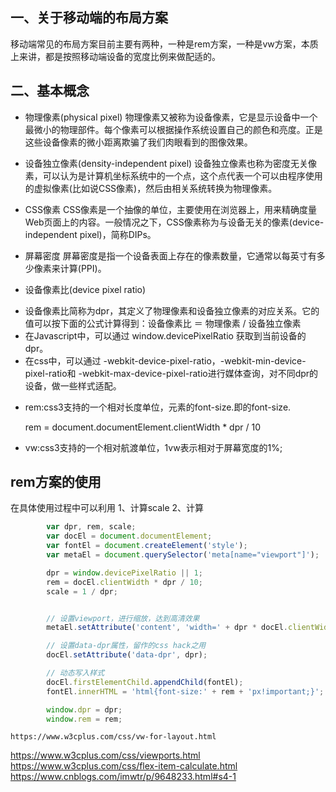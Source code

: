 ## 一、关于移动端的布局方案
移动端常见的布局方案目前主要有两种，一种是rem方案，一种是vw方案，本质上来讲，都是按照移动端设备的宽度比例来做配适的。

## 二、基本概念
* 物理像素(physical pixel)
物理像素又被称为设备像素，它是显示设备中一个最微小的物理部件。每个像素可以根据操作系统设置自己的颜色和亮度。正是这些设备像素的微小距离欺骗了我们肉眼看到的图像效果。

* 设备独立像素(density-independent pixel)
设备独立像素也称为密度无关像素，可以认为是计算机坐标系统中的一个点，这个点代表一个可以由程序使用的虚拟像素(比如说CSS像素)，然后由相关系统转换为物理像素。

* CSS像素
CSS像素是一个抽像的单位，主要使用在浏览器上，用来精确度量Web页面上的内容。一般情况之下，CSS像素称为与设备无关的像素(device-independent pixel)，简称DIPs。

* 屏幕密度
屏幕密度是指一个设备表面上存在的像素数量，它通常以每英寸有多少像素来计算(PPI)。

* 设备像素比(device pixel ratio)
+ 设备像素比简称为dpr，其定义了物理像素和设备独立像素的对应关系。它的值可以按下面的公式计算得到：设备像素比 ＝ 物理像素 / 设备独立像素
+ 在Javascript中，可以通过 window.devicePixelRatio 获取到当前设备的dpr。
+ 在css中，可以通过 -webkit-device-pixel-ratio，-webkit-min-device-pixel-ratio和 -webkit-max-device-pixel-ratio进行媒体查询，对不同dpr的设备，做一些样式适配。


* rem:css3支持的一个相对长度单位，元素的font-size.即<html>的font-size. 

    rem = document.documentElement.clientWidth * dpr / 10

* vw:css3支持的一个相对航渡单位，1vw表示相对于屏幕宽度的1%;

## rem方案的使用
   在具体使用过程中可以利用
   1、计算scale
   2、计算

```javascript
        var dpr, rem, scale;
        var docEl = document.documentElement;
        var fontEl = document.createElement('style');
        var metaEl = document.querySelector('meta[name="viewport"]');

        dpr = window.devicePixelRatio || 1;
        rem = docEl.clientWidth * dpr / 10;
        scale = 1 / dpr;


        // 设置viewport，进行缩放，达到高清效果
        metaEl.setAttribute('content', 'width=' + dpr * docEl.clientWidth + ',initial-scale=' + scale + ',maximum-scale=' + scale + ', minimum-scale=' + scale + ',user-scalable=no');

        // 设置data-dpr属性，留作的css hack之用
        docEl.setAttribute('data-dpr', dpr);

        // 动态写入样式
        docEl.firstElementChild.appendChild(fontEl);
        fontEl.innerHTML = 'html{font-size:' + rem + 'px!important;}';

        window.dpr = dpr;
        window.rem = rem;
```

    https://www.w3cplus.com/css/vw-for-layout.html
https://www.w3cplus.com/css/viewports.html
https://www.w3cplus.com/css/flex-item-calculate.html
    https://www.cnblogs.com/imwtr/p/9648233.html#s4-1
